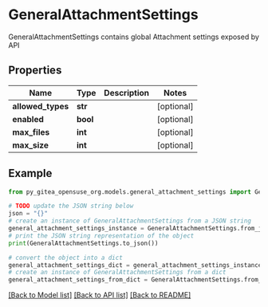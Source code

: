 # GeneralAttachmentSettings

GeneralAttachmentSettings contains global Attachment settings exposed by API

## Properties

Name | Type | Description | Notes
------------ | ------------- | ------------- | -------------
**allowed_types** | **str** |  | [optional] 
**enabled** | **bool** |  | [optional] 
**max_files** | **int** |  | [optional] 
**max_size** | **int** |  | [optional] 

## Example

```python
from py_gitea_opensuse_org.models.general_attachment_settings import GeneralAttachmentSettings

# TODO update the JSON string below
json = "{}"
# create an instance of GeneralAttachmentSettings from a JSON string
general_attachment_settings_instance = GeneralAttachmentSettings.from_json(json)
# print the JSON string representation of the object
print(GeneralAttachmentSettings.to_json())

# convert the object into a dict
general_attachment_settings_dict = general_attachment_settings_instance.to_dict()
# create an instance of GeneralAttachmentSettings from a dict
general_attachment_settings_from_dict = GeneralAttachmentSettings.from_dict(general_attachment_settings_dict)
```
[[Back to Model list]](../README.md#documentation-for-models) [[Back to API list]](../README.md#documentation-for-api-endpoints) [[Back to README]](../README.md)


